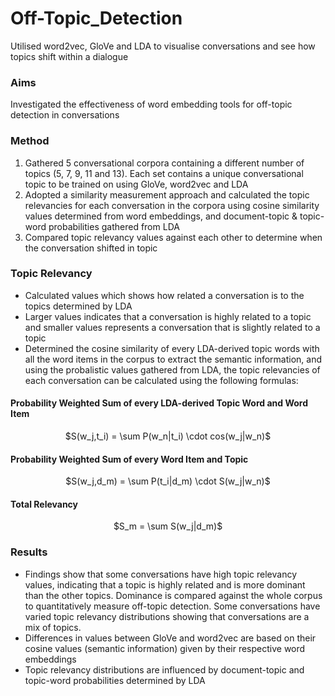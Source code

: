 # Off-Topic_Detection
Utilised word2vec, GloVe and LDA to visualise conversations and see how topics shift within a dialogue

### Aims
Investigated the effectiveness of word embedding tools for off-topic detection in conversations 

### Method
1) Gathered 5 conversational corpora containing a different number of topics (5, 7, 9, 11 and 13). Each set contains a unique conversational topic to be trained on using GloVe, word2vec
and LDA
2) Adopted a similarity measurement approach and calculated the topic relevancies for each conversation in the corpora using cosine similarity values determined from word embeddings, and 
document-topic & topic-word probabilities gathered from LDA
3) Compared topic relevancy values against each other to determine when the conversation shifted in topic

### Topic Relevancy
- Calculated values which shows how related a conversation is to the topics determined by LDA
- Larger values indicates that a conversation is highly related to a topic and smaller values represents a conversation that is slightly related to a topic
- Determined the cosine similarity of every LDA-derived topic words with all the word items in the corpus to extract the semantic information, and using the probalistic values gathered
from LDA, the topic relevancies of each conversation can be calculated using the following formulas:

#### Probability Weighted Sum of every LDA-derived Topic Word and Word Item
<p align="center">$S(w_j,t_i) = \sum P(w_n|t_i) \cdot cos(w_j|w_n)$</p> 

#### Probability Weighted Sum of every Word Item and Topic
<p align="center">$S(w_j,d_m) = \sum P(t_i|d_m) \cdot S(w_j|w_n)$</p> 

#### Total Relevancy
<p align="center">$S_m = \sum S(w_j|d_m)$</p> 

### Results 
 - Findings show that some conversations have high topic relevancy values, indicating that a topic is highly related and is more dominant than the other topics. Dominance is compared 
against the whole corpus to quantitatively measure off-topic detection. Some conversations have varied topic relevancy distributions showing that conversations are a mix of topics.
- Differences in values between GloVe and word2vec are based on their cosine values (semantic information) given by their respective word embeddings
- Topic relevancy distributions are influenced by document-topic and topic-word probabilities determined by LDA
